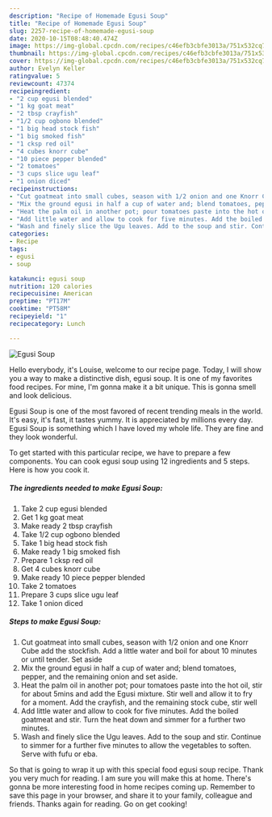 ```yaml
---
description: "Recipe of Homemade Egusi Soup"
title: "Recipe of Homemade Egusi Soup"
slug: 2257-recipe-of-homemade-egusi-soup
date: 2020-10-15T08:48:40.474Z
image: https://img-global.cpcdn.com/recipes/c46efb3cbfe3013a/751x532cq70/egusi-soup-recipe-main-photo.jpg
thumbnail: https://img-global.cpcdn.com/recipes/c46efb3cbfe3013a/751x532cq70/egusi-soup-recipe-main-photo.jpg
cover: https://img-global.cpcdn.com/recipes/c46efb3cbfe3013a/751x532cq70/egusi-soup-recipe-main-photo.jpg
author: Evelyn Keller
ratingvalue: 5
reviewcount: 47374
recipeingredient:
- "2 cup egusi blended"
- "1 kg goat meat"
- "2 tbsp crayfish"
- "1/2 cup ogbono blended"
- "1 big head stock fish"
- "1 big smoked fish"
- "1 cksp red oil"
- "4 cubes knorr cube"
- "10 piece pepper blended"
- "2 tomatoes"
- "3 cups slice ugu leaf"
- "1 onion diced"
recipeinstructions:
- "Cut goatmeat into small cubes, season with 1/2 onion and one Knorr Cube add the stockfish. Add a little water and boil for about 10 minutes or until tender. Set aside"
- "Mix the ground egusi in half a cup of water and; blend tomatoes, pepper, and the remaining onion and set aside."
- "Heat the palm oil in another pot; pour tomatoes paste into the hot oil, stir for about 5mins and add the Egusi mixture. Stir well and allow it to fry for a moment. Add the crayfish, and the remaining stock cube, stir well"
- "Add little water and allow to cook for five minutes. Add the boiled goatmeat and stir. Turn the heat down and simmer for a further two minutes."
- "Wash and finely slice the Ugu leaves. Add to the soup and stir. Continue to simmer for a further five minutes to allow the vegetables to soften. Serve with fufu or eba."
categories:
- Recipe
tags:
- egusi
- soup

katakunci: egusi soup 
nutrition: 120 calories
recipecuisine: American
preptime: "PT17M"
cooktime: "PT58M"
recipeyield: "1"
recipecategory: Lunch

---
```



![Egusi Soup](https://img-global.cpcdn.com/recipes/c46efb3cbfe3013a/751x532cq70/egusi-soup-recipe-main-photo.jpg)

Hello everybody, it's Louise, welcome to our recipe page. Today, I will show you a way to make a distinctive dish, egusi soup. It is one of my favorites food recipes. For mine, I'm gonna make it a bit unique. This is gonna smell and look delicious.



Egusi Soup is one of the most favored of recent trending meals in the world. It's easy, it's fast, it tastes yummy. It is appreciated by millions every day. Egusi Soup is something which I have loved my whole life. They are fine and they look wonderful.


To get started with this particular recipe, we have to prepare a few components. You can cook egusi soup using 12 ingredients and 5 steps. Here is how you cook it.

<!--inarticleads1-->

##### The ingredients needed to make Egusi Soup:

1. Take 2 cup egusi blended
1. Get 1 kg goat meat
1. Make ready 2 tbsp crayfish
1. Take 1/2 cup ogbono blended
1. Take 1 big head stock fish
1. Make ready 1 big smoked fish
1. Prepare 1 cksp red oil
1. Get 4 cubes knorr cube
1. Make ready 10 piece pepper blended
1. Take 2 tomatoes
1. Prepare 3 cups slice ugu leaf
1. Take 1 onion diced




<!--inarticleads2-->

##### Steps to make Egusi Soup:

1. Cut goatmeat into small cubes, season with 1/2 onion and one Knorr Cube add the stockfish. Add a little water and boil for about 10 minutes or until tender. Set aside
1. Mix the ground egusi in half a cup of water and; blend tomatoes, pepper, and the remaining onion and set aside.
1. Heat the palm oil in another pot; pour tomatoes paste into the hot oil, stir for about 5mins and add the Egusi mixture. Stir well and allow it to fry for a moment. Add the crayfish, and the remaining stock cube, stir well
1. Add little water and allow to cook for five minutes. Add the boiled goatmeat and stir. Turn the heat down and simmer for a further two minutes.
1. Wash and finely slice the Ugu leaves. Add to the soup and stir. Continue to simmer for a further five minutes to allow the vegetables to soften. Serve with fufu or eba.




So that is going to wrap it up with this special food egusi soup recipe. Thank you very much for reading. I am sure you will make this at home. There's gonna be more interesting food in home recipes coming up. Remember to save this page in your browser, and share it to your family, colleague and friends. Thanks again for reading. Go on get cooking!
